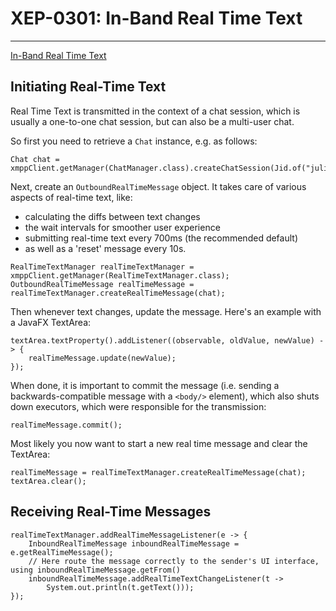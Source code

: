 # XEP-0301: In-Band Real Time Text
---

[In-Band Real Time Text][In-Band Real Time Text]

## Initiating Real-Time Text

Real Time Text is transmitted in the context of a chat session, which is usually a one-to-one chat session, but can also
be a multi-user chat.

So first you need to retrieve a `Chat` instance, e.g. as follows:

```
Chat chat = xmppClient.getManager(ChatManager.class).createChatSession(Jid.of("juliet@example.net"));
```

Next, create an `OutboundRealTimeMessage` object. It takes care of various aspects of real-time text, like:

* calculating the diffs between text changes
* the wait intervals for smoother user experience
* submitting real-time text every 700ms (the recommended default)
* as well as a 'reset' message every 10s.

```
RealTimeTextManager realTimeTextManager = xmppClient.getManager(RealTimeTextManager.class);
OutboundRealTimeMessage realTimeMessage = realTimeTextManager.createRealTimeMessage(chat);
```

Then whenever text changes, update the message. Here's an example with a JavaFX TextArea:

```
textArea.textProperty().addListener((observable, oldValue, newValue) -> {
    realTimeMessage.update(newValue);
});
```

When done, it is important to commit the message (i.e. sending a backwards-compatible message with a `<body/>` element),
which also shuts down executors, which were responsible for the transmission:

```
realTimeMessage.commit();
```

Most likely you now want to start a new real time message and clear the TextArea:

```
realTimeMessage = realTimeTextManager.createRealTimeMessage(chat);
textArea.clear();
```        

## Receiving Real-Time Messages

```
realTimeTextManager.addRealTimeMessageListener(e -> {
    InboundRealTimeMessage inboundRealTimeMessage = e.getRealTimeMessage();
    // Here route the message correctly to the sender's UI interface, using inboundRealTimeMessage.getFrom()
    inboundRealTimeMessage.addRealTimeTextChangeListener(t ->
        System.out.println(t.getText()));
});
```

[In-Band Real Time Text]: http://www.xmpp.org/extensions/xep-0301.html "XEP-0301: In-Band Real Time Text"
